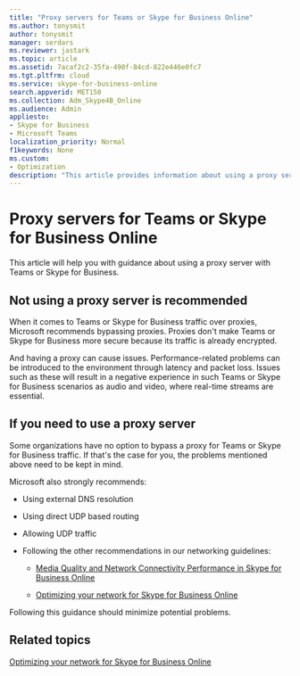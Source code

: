 ```yaml
---
title: "Proxy servers for Teams or Skype for Business Online"
ms.author: tonysmit
author: tonysmit
manager: serdars
ms.reviewer: jastark
ms.topic: article
ms.assetid: 7acaf2c2-35fa-490f-84cd-822e446e0fc7
ms.tgt.pltfrm: cloud
ms.service: skype-for-business-online
search.appverid: MET150
ms.collection: Adm_Skype4B_Online
ms.audience: Admin
appliesto:
- Skype for Business 
- Microsoft Teams
localization_priority: Normal
f1keywords: None
ms.custom:
- Optimization
description: "This article provides information about using a proxy server with Teams or Skype for Business."
---
```


# Proxy servers for Teams or Skype for Business Online

This article will help you with guidance about using a proxy server with Teams or Skype for Business.
  
## Not using a proxy server is recommended

When it comes to Teams or Skype for Business traffic over proxies, Microsoft recommends bypassing proxies. Proxies don't make Teams or Skype for Business more secure because its traffic is already encrypted.
  
And having a proxy can cause issues. Performance-related problems can be introduced to the environment through latency and packet loss. Issues such as these will result in a negative experience in such Teams or Skype for Business scenarios as audio and video, where real-time streams are essential.
  
## If you need to use a proxy server

Some organizations have no option to bypass a proxy for Teams or Skype for Business traffic. If that's the case for you, the problems mentioned above need to be kept in mind.
  
Microsoft also strongly recommends:
  
- Using external DNS resolution
    
- Using direct UDP based routing
    
- Allowing UDP traffic
    
- Following the other recommendations in our networking guidelines:
    
  - [Media Quality and Network Connectivity Performance in Skype for Business Online](https://support.office.com/en-us/article/Media-Quality-and-Network-Connectivity-Performance-in-Skype-for-Business-Online-5fe3e01b-34cf-44e0-b897-b0b2a83f0917)
    
  - [Optimizing your network for Skype for Business Online](https://support.office.com/en-us/article/Optimizing-your-network-for-Skype-for-Business-Online-b363bdca-b00d-4150-96c3-ec7eab5a8a43)
    
Following this guidance should minimize potential problems.
  
## Related topics

[Optimizing your network for Skype for Business Online](https://support.office.com/en-us/article/Optimizing-your-network-for-Skype-for-Business-Online-b363bdca-b00d-4150-96c3-ec7eab5a8a43)

  
 